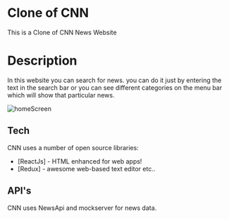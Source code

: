 # Clone of CNN

This is a Clone of CNN News Website

# Description

In this website you can search for news. you can do it just by entering the text in the search bar or you can see different categories on the menu bar which will show that particular news.

![homeScreen](https://user-images.githubusercontent.com/73214362/115738832-0c896c80-a3ab-11eb-8e0a-625b4a484758.png)  

## Tech

CNN uses a number of open source libraries:

- [ReactJs] - HTML enhanced for web apps!
- [Redux] - awesome web-based text editor
etc..

## API's

CNN uses NewsApi and mockserver for news data.
